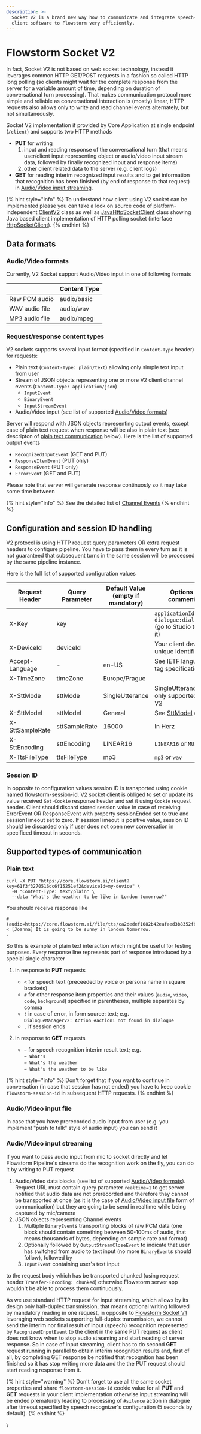 ```yaml
---
description: >-
  Socket V2 is a brand new way how to communicate and integrate speech-capable
  client software to Flowstorm very efficiently.
---
```


# Flowstorm Socket V2

In fact, Socket V2 is not based on web socket technology, instead it leverages common HTTP GET/POST requests in a fashion so called HTTP long polling (so clients might wait for the complete response from the server for a variable amount of time, depending on duration of conversational turn processing). That makes communication protocol more simple and reliable as conversational interaction is (mostly) linear, HTTP requests also allows only to  write and read channel events alternately, but not simultaneously.&#x20;

Socket V2 implementation if provided by Core Application at single endpoint (`/client`) and supports two HTTP methods

* **PUT** for writing
  1. input and reading response of the conversational turn (that means user/client input representing object or audio/video input stream data, followed by finally recognized input and response items)
  2. other client related data to the server (e.g. client logs)
* **GET** for reading interim recognized input results and to get information that recognition has been finished (by end of response to that request) in [Audio/Video input streaming](flowstorm-socket-v2.md#audio-video-input-streaming).

{% hint style="info" %}
To understand how client using V2 socket can be implemented please you can take a look on source code of platform-independent [ClientV2](https://gitlab.com/promethistai/flowstorm/-/blob/FST-713-socket-v2/client/lib/src/commonMain/kotlin/ai/flowstorm/client/ClientV2.kt) class as well as [JavaHttpSocketClient](https://gitlab.com/promethistai/flowstorm/-/blob/FST-713-socket-v2/common/client/src/main/kotlin/ai/flowstorm/common/client/JavaHttpSocketClient.kt) class showing Java based client implementation of HTTP polling socket (interface [HttpSocketClient](https://gitlab.com/promethistai/flowstorm/-/blob/FST-713-socket-v2/common/lib/src/commonMain/kotlin/ai/flowstorm/common/transport/HttpSocketClient.kt)). &#x20;
{% endhint %}

## Data formats&#x20;

### Audio/Video formats

Currently, V2 Socket support Audio/Video input in one of following formats

|                 | Content Type |
| --------------- | ------------ |
| Raw PCM audio   | audio/basic  |
| WAV audio file  | audio/wav    |
| MP3 audio file  | audio/mpeg   |

### Request/response content types

V2 sockets supports several input format (specified in `Content-Type` header) for requests:

* Plain text (`Content-Type: plain/text`) allowing only simple text input from user
* Stream of JSON objects representing one or more V2 client channel events (`Content-Type: application/json`)&#x20;
  * `InputEvent`
  * `BinaryEvent`
  * `InputStreamEvent`
* Audio/Video input (see list of supported [Audio/Video formats](flowstorm-socket-v2.md#audio-video-formats))

Server will respond with JSON objects representing output events, except case of plain text request when response will be also in plain text (see descripton of [plain text communication](flowstorm-socket-v2.md#plain-text) below). Here is the list of supported output events

* `RecognizedInputEvent` (GET and PUT)
* `ResponseItemEvent` (PUT only)
* `ResponseEvent` (PUT only)
* `ErrorEvent` (GET and PUT)

Please note that server will generate response continuosly so it may take some time between &#x20;

{% hint style="info" %}
See the detailed list of [Channel Events](../channel-events.md)&#x20;
{% endhint %}

## Configuration and session ID handling

V2 protocol is using HTTP request query parameters OR extra request headers to configure pipeline. You have to pass them in every turn as it is not guaranteed that subsequent turns in the same session will be processed by the same pipeline instance.&#x20;

Here is the full list of supported configuration values

| Request Header  | Query Parameter | Default Value (empty if mandatory) | Options / comments                                                                                                                        |
| --------------- | --------------- | ---------------------------------- | ----------------------------------------------------------------------------------------------------------------------------------------- |
| X-Key           | key             |                                    | `applicationId` or `dialogue:dialogueId` (go to Studio to get it)                                                                         |
| X-DeviceId      | deviceId        |                                    | Your client device unique identifier                                                                                                      |
| Accept-Language | -               | en-US                              | See IETF language tag specification                                                                                                       |
| X-TimeZone      | timeZone        | Europe/Prague                      |                                                                                                                                           |
| X-SttMode       | sttMode         | SingleUtterance                    | SingleUtterance only supported by V2                                                                                                      |
| X-SttModel      | sttModel        | General                            | See [SttModel](https://gitlab.com/promethistai/flowstorm/-/blob/master/core/lib/src/commonMain/kotlin/ai/flowstorm/core/SttModel.kt) enum |
| X-SttSampleRate | sttSampleRate   | 16000                              | In Herz                                                                                                                                   |
| X-SttEncoding   | sttEncoding     | LINEAR16                           | `LINEAR16` or `MULAW`                                                                                                                     |
| X-TtsFileType   | ttsFileType     | mp3                                | `mp3` or `wav`                                                                                                                            |

### Session ID

In opposite to configuration values session ID is transported using cookie named flowstorm-session-id. V2 socket client is obliged to set or update its value received `Set-Cookie` response header and set it using `Cookie` request header. Client should discard stored session value in case of receiving ErrorEvent OR ResponseEvent with property sessionEnded set to true and sessionTimeout set to zero. If sessionTimeout is positive value, session ID should be discarded only if user does not open new conversation in specificed timeout in seconds.&#x20;

## Supported types of communication

### Plain text

```
curl -X PUT "https://core.flowstorm.ai/client?key=61f3f3270516dc6f15251ef2&deviceId=my-device" \
  -H "Content-Type: text/plain" \
  --data "What's the weather to be like in London tomorrow?"
```

&#x20;You should receive response like

```
# (audio=https://core.flowstorm.ai/file/tts/ca2dedef1082b42eafaed3b8352fbac4.mp3)
< [Joanna] It is going to be sunny in london tomorrow.
.
```

So this is example of plain text interaction which might be useful for testing purposes. Every response line represents part of response introduced by a special single character&#x20;

1. in response to **PUT** requests
   * `<` for speech text (preceeded by voice or persona name in square brackets)&#x20;
   * `#` for other response item properties and their values (`audio`, `video`, `code`, `background`) specified in parentheses, multiple separates by comma
   * `!` in case of error, in form source: text; e.g.\
     `DialogueManagerV2: Action #action1 not found in dialogue`
   * `.` if session ends&#x20;
2.  in response to **GET** requests

    * `~` for speech recognition interim result text; e.g.\
      `~ What's`\
      `~ What's the weather`\
      `~ What's the weather to be like`



{% hint style="info" %}
Don't forget that if you want to continue in conversation (in case that session has not ended) you have to keep cookie `flowstorm-session-id` in subsequent HTTP requests.
{% endhint %}

### Audio/Video input file&#x20;

In case that you have prerecorded audio input from user (e.g. you implement "push to talk" style of audio input) you can send it&#x20;



### Audio/Video input streaming

If you want to pass audio input from mic to socket directly and let Flowstorm Pipeline's streams do the recognition work on the fly, you can do it by writing to PUT request

1. Audio/Video data blocks (see list of supported [Audio/Video formats](flowstorm-socket-v2.md#audio-video-formats)). Request URL must contain query parameter `realtime=1` to get server notified that audio data are not prerecorded and therefore thay cannot be transported at once (as it is the case of [Audio/Video input file](flowstorm-socket-v2.md#audio-video-input-file) form of communication) but they are going to be send in realtime while being captured by mic/camera
2. JSON objects representing Channel events
   1. Multiple `BinaryEvent`s transporting blocks of raw PCM data (one block should contain something between 50-100ms of audio, that means thousands of bytes, depending on sample rate and format)&#x20;
   2. Optionally followed by `OutputStreamCloseEvent` to indicate that user has switched from audio to text input (no more `BinaryEvent`s should follow), followed by
   3. `InputEvent` containing user's text input

to the request body which has be transported chunked (using request header `Transfer-Encoding: chunked`) otherwise Flowstorm server app wouldn't be able to process them continuously.&#x20;

As we use standard HTTP request for input streaming, which allows by its design only half-duplex transmission, that means optional writing followed by mandatory reading in one request, in opposite to [Flowstorm Socket V1](web-socket.md) leveraging web sockets supporting full-duplex transmission, we cannot send the interim nor final result of input (speech) recognition represented by `RecognizedInputEvent` to the client in the same PUT request as client does not know when to stop audio streaming and start reading of server response. So in case of input streaming, client has to do second **GET** request running in parallel to obtain interim recognition results and, first of all, by completing GET response be notified that recognition has been finished so it has stop writing more data and the the PUT request should start reading response from it.

{% hint style="warning" %}
Don't forget to use all the same socket properties and share `flowstorm-session-id` cookie value for all **PUT** and **GET** requests in your client implementation otherwise input streaming will be ended prematurely leading to processing of `#silence` action in dialogue after timeout specified by speech recognizer's configuration (5 seconds by default).
{% endhint %}

&#x20;



&#x20;\


&#x20;
